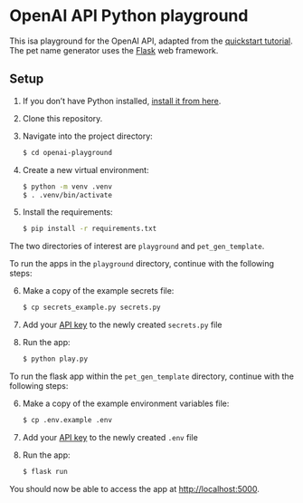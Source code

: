 # OpenAI API Python playground

This isa playground for the OpenAI API, adapted from the [quickstart tutorial](https://beta.openai.com/docs/quickstart). The pet name generator uses the [Flask](https://flask.palletsprojects.com/en/2.0.x/) web framework. 

## Setup

1. If you don’t have Python installed, [install it from here](https://www.python.org/downloads/).

2. Clone this repository.

3. Navigate into the project directory:

   ```bash
   $ cd openai-playground
   ```

4. Create a new virtual environment:

   ```bash
   $ python -m venv .venv
   $ . .venv/bin/activate
   ```

5. Install the requirements:

   ```bash
   $ pip install -r requirements.txt
   ```

The two directories of interest are `playground` and `pet_gen_template`. 

To run the apps in the `playground` directory, continue with the following steps:

6. Make a copy of the example secrets file:

   ```bash
   $ cp secrets_example.py secrets.py
   ```

7. Add your [API key](https://beta.openai.com/account/api-keys) to the newly created `secrets.py` file

8. Run the app:

   ```bash
   $ python play.py
   ```

To run the flask app within the `pet_gen_template` directory, continue with the following steps:

6. Make a copy of the example environment variables file:

   ```bash
   $ cp .env.example .env
   ```

7. Add your [API key](https://beta.openai.com/account/api-keys) to the newly created `.env` file

8. Run the app:

   ```bash
   $ flask run
   ```

You should now be able to access the app at [http://localhost:5000](http://localhost:5000).